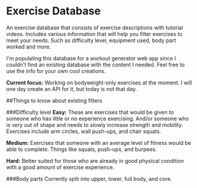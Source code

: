 # Exercise Database
An exercise database that consists of exercise descriptions with tutorial videos. Includes various information that will help you filter exercises to meet your needs. Such as difficulty level, equipment used, body part worked and more.

I'm populating this database for a workout generator web app since I couldn't find an existing database with the content I needed. Feel free to use the info for your own cool creations.

**Current focus:** Working on bodyweight-only exercises at the moment. I will one day create an API for it, but today is not that day. 


##Things to know about existing filters

###Difficulty level
**Easy:** These are exercises that would be given to someone who has little or no experience exercising. And/or someone who is very out of shape and needs to slowly increase strength and mobility. Exercises include arm circles, wall push-ups, and chair squats. 

**Medium:** Exercises that someone with an average level of fitness would be able to complete. Things like squats, push-ups, and burpees. 

**Hard:** Better suited for those who are already in good physical condition with a good amount of exercise experience. 

###Body parts
Currently split into upper, lower, full body, and core. 
